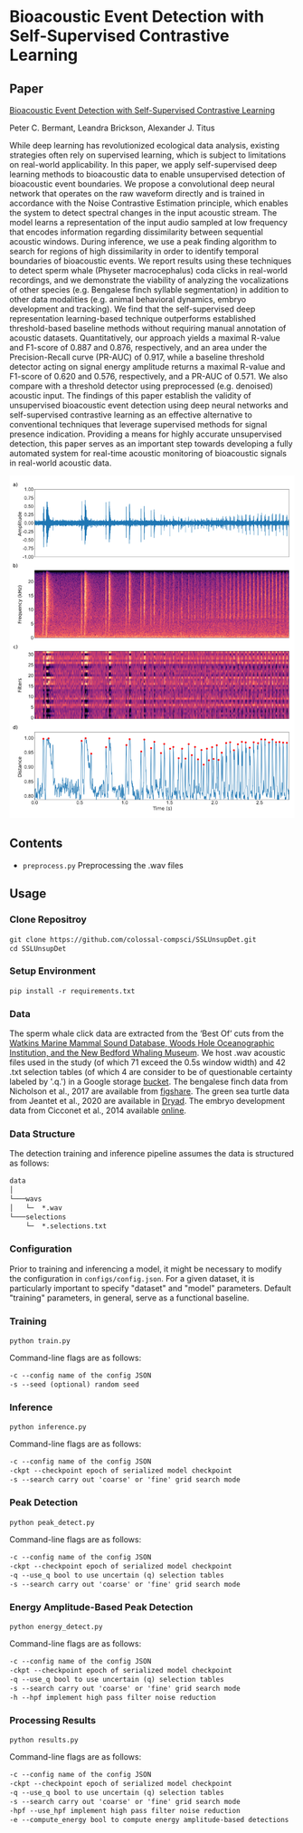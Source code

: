 ﻿# Bioacoustic Event Detection with Self-Supervised Contrastive Learning
 
 ## Paper
 
 [Bioacoustic Event Detection with Self-Supervised Contrastive Learning](https://www.biorxiv.org/content/10.1101/2022.10.12.511740v2.full)
 
 Peter C. Bermant, Leandra Brickson, Alexander J. Titus

While deep learning has revolutionized ecological data analysis, existing strategies often rely on supervised learning, which is subject to limitations on real-world applicability. In this paper, we apply self-supervised deep learning methods to bioacoustic data to enable unsupervised detection of bioacoustic event boundaries. We propose a convolutional deep neural network that operates on the raw waveform directly and is trained in accordance with the Noise Contrastive Estimation principle, which enables the system to detect spectral changes in the input acoustic stream. The model learns a representation of the input audio sampled at low frequency that encodes information regarding dissimilarity between sequential acoustic windows. During inference, we use a peak finding algorithm to search for regions of high dissimilarity in order to identify temporal boundaries of bioacoustic events. We report results using these techniques to detect sperm whale (Physeter macrocephalus) coda clicks in real-world recordings, and we demonstrate the viability of analyzing the vocalizations of other species (e.g. Bengalese finch syllable segmentation) in addition to other data modalities (e.g. animal behavioral dynamics, embryo development and tracking). We find that the self-supervised deep representation learning-based technique outperforms established threshold-based baseline methods without requiring manual annotation of acoustic datasets. Quantitatively, our approach yields a maximal R-value and F1-score of 0.887 and 0.876, respectively, and an area under the Precision-Recall curve (PR-AUC) of 0.917, while a baseline threshold detector acting on signal energy amplitude returns a maximal R-value and F1-score of 0.620 and 0.576, respectively, and a PR-AUC of 0.571. We also compare with a threshold detector using preprocessed (e.g. denoised) acoustic input. The findings of this paper establish the validity of unsupervised bioacoustic event detection using deep neural networks and self-supervised contrastive learning as an effective alternative to conventional techniques that leverage supervised methods for signal presence indication. Providing a means for highly accurate unsupervised detection, this paper serves as an important step towards developing a fully automated system for real-time acoustic monitoring of bioacoustic signals in real-world acoustic data. 

![Figure](Figure1.png)

## Contents

- ```preprocess.py``` Preprocessing the .wav files

## Usage

### Clone Repositroy

```
git clone https://github.com/colossal-compsci/SSLUnsupDet.git
cd SSLUnsupDet
```

### Setup Environment

```
pip install -r requirements.txt
```

### Data

The sperm whale click data are extracted from the ‘Best Of’ cuts from the [Watkins Marine Mammal Sound Database, Woods Hole Oceanographic Institution, and the New Bedford Whaling Museum](https://cis.whoi.edu/science/B/whalesounds/index.cfm). We host .wav acoustic files used in the study (of which 71 exceed the 0.5s window width) and 42 .txt selection tables (of which 4 are consider to be of questionable certainty labeled by '.q.') in a Google storage [bucket](https://console.cloud.google.com/storage/browser/wmmsd-pmacro-bestof). The bengalese finch data from Nicholson et al., 2017 are available from [figshare](https://doi.org/10.6084/M9.figshare.4805749.V5). The green sea turtle data from Jeantet et al., 2020 are available in [Dryad](https://doi.org/10.5061/dryad.hhmgqnkd9). The embryo development data from Cicconet et al., 2014 available [online](http://celltracking.bio.nyu.edu/).

### Data Structure

The detection training and inference pipeline assumes the data is structured as follows:

```
data
│
└───wavs
│   └─  *.wav
└───selections
    └─  *.selections.txt
```

### Configuration

Prior to training and inferencing a model, it might be necessary to modify the configuration in ```configs/config.json```. For a given dataset, it is particularly important to specify "dataset" and "model" parameters. Default "training" parameters, in general, serve as a functional baseline.

### Training

```
python train.py
```

Command-line flags are as follows:

```
-c --config name of the config JSON
-s --seed (optional) random seed
```

### Inference

```
python inference.py
```

Command-line flags are as follows:

```
-c --config name of the config JSON
-ckpt --checkpoint epoch of serialized model checkpoint 
-s --search carry out 'coarse' or 'fine' grid search mode
```

### Peak Detection

```
python peak_detect.py
```

Command-line flags are as follows:

```
-c --config name of the config JSON
-ckpt --checkpoint epoch of serialized model checkpoint 
-q --use_q bool to use uncertain (q) selection tables
-s --search carry out 'coarse' or 'fine' grid search mode
```

### Energy Amplitude-Based Peak Detection

```
python energy_detect.py
```

Command-line flags are as follows:

```
-c --config name of the config JSON
-ckpt --checkpoint epoch of serialized model checkpoint 
-q --use_q bool to use uncertain (q) selection tables
-s --search carry out 'coarse' or 'fine' grid search mode
-h --hpf implement high pass filter noise reduction
```

### Processing Results
```
python results.py
```

Command-line flags are as follows:

```
-c --config name of the config JSON
-ckpt --checkpoint epoch of serialized model checkpoint 
-q --use_q bool to use uncertain (q) selection tables
-s --search carry out 'coarse' or 'fine' grid search mode
-hpf --use_hpf implement high pass filter noise reduction
-e --compute_energy bool to compute energy amplitude-based detections
```
